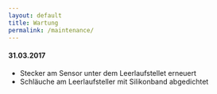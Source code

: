 ```yaml
---
layout: default
title: Wartung
permalink: /maintenance/
---
```


#### 31.03.2017
- Stecker am Sensor unter dem Leerlaufstellet erneuert
- Schläuche am Leerlaufsteller mit Silikonband abgedichtet 
